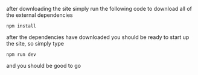 after downloading the site simply run the following code to download all of the external dependencies
```
npm install
```
after the dependencies have downloaded you should be ready to start up the site, so simply type
```
npm run dev
```
and you should be good to go
